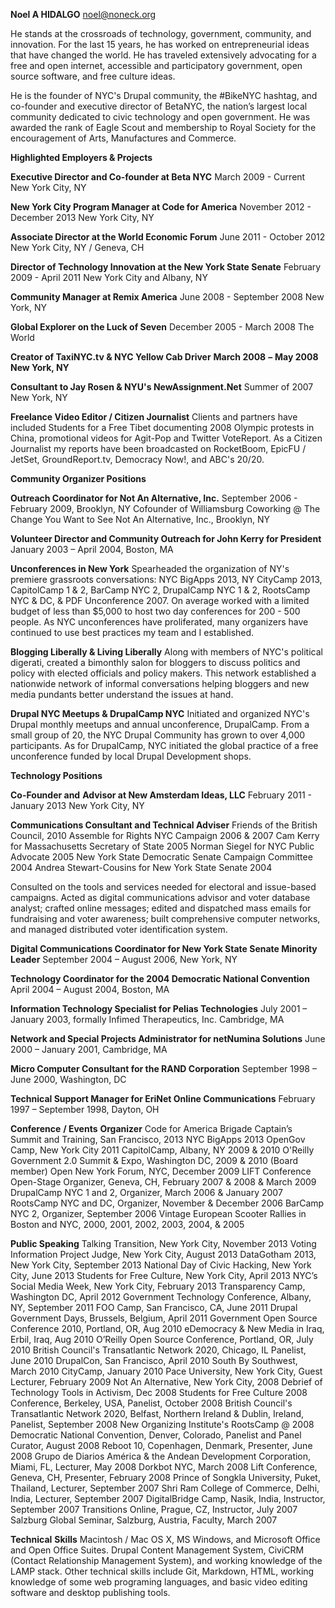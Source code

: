 **Noel A HIDALGO**
[noel@noneck.org](mailto:noel@noneck.org)

He stands at the crossroads of technology, government, community, and innovation. For the last 15 years, he has worked on entrepreneurial ideas that have changed the world. He has traveled extensively advocating for a free and open internet, accessible and participatory government, open source software, and free culture ideas. 

He is the founder of NYC's Drupal community, the #BikeNYC hashtag, and co-founder and executive director of BetaNYC, the nation’s largest local community dedicated to civic technology and open government. He was awarded the rank of Eagle Scout and membership to Royal Society for the encouragement of Arts, Manufactures and Commerce.

**Highlighted Employers & Projects**

**Executive Director and Co-founder at Beta NYC**
March 2009 - Current
New York City, NY

**New York City Program Manager at Code for America**
November 2012 - December 2013
New York City, NY

**Associate Director at the World Economic Forum**
June 2011 - October 2012
New York City, NY / Geneva, CH

**Director of Technology Innovation at the New York State Senate**
February 2009 - April 2011
New York City and Albany, NY

**Community Manager at Remix America** 
June 2008 - September 2008
New York, NY

**Global Explorer on the Luck of Seven**
December 2005 - March 2008
The World 

**Creator of TaxiNYC.tv & NYC Yellow Cab Driver** 
**March 2008** **–** **May 2008**
**New York, NY**

**Consultant to Jay Rosen & NYU's NewAssignment.Net** 
Summer of 2007
New York, NY

**Freelance Video Editor / Citizen Journalist**
Clients and partners have included Students for a Free Tibet documenting 2008 Olympic protests in China, promotional videos for Agit-Pop and Twitter VoteReport. As a Citizen Journalist my reports have been broadcasted on RocketBoom, EpicFU / JetSet, GroundReport.tv, Democracy Now!, and ABC's 20/20.

**Community Organizer Positions**

**Outreach Coordinator for Not An Alternative, Inc.**
September 2006 - February 2009, Brooklyn, NY
Cofounder of Williamsburg Coworking @ The Change You Want to See 
Not An Alternative, Inc., Brooklyn, NY

**Volunteer Director and Community Outreach for John Kerry for President**
January 2003 – April 2004, Boston, MA

**Unconferences in New York**
Spearheaded the organization of NY's premiere grassroots conversations: NYC BigApps 2013, NY CityCamp 2013, CapitolCamp 1 & 2, BarCamp NYC 2, DrupalCamp NYC 1 & 2, RootsCamp NYC & DC, & PDF Unconference 2007. On average worked with a limited budget of less than $5,000 to host two day conferences for 200 - 500 people. As NYC unconferences have proliferated, many organizers have continued to use best practices my team and I established.

**Blogging Liberally & Living Liberally** 
Along with members of NYC's political digerati, created a bimonthly salon for bloggers to discuss politics and policy with elected officials and policy makers. This network established a nationwide network of informal conversations helping bloggers and new media pundants better understand the issues at hand.

**Drupal NYC Meetups & DrupalCamp NYC** 
Initiated and organized NYC's Drupal monthly meetups and annual unconference, DrupalCamp. From a small group of 20, the NYC Drupal Community has grown to over 4,000 participants. As for DrupalCamp, NYC initiated the global practice of a free unconference funded by local Drupal Development shops.

**Technology Positions**

**Co-Founder and** **Advisor at New Amsterdam Ideas, LLC**
February 2011 - January 2013
New York City, NY

**Communications Consultant and Technical Adviser**
Friends of the British Council, 2010
Assemble for Rights NYC Campaign 2006 & 2007 
Cam Kerry for Massachusetts Secretary of State 2005
Norman Siegel for NYC Public Advocate 2005
New York State Democratic Senate Campaign Committee 2004
Andrea Stewart-Cousins for New York State Senate 2004 

Consulted on the tools and services needed for electoral and issue-based campaigns. Acted as digital communications advisor and voter database analyst; crafted online messages; edited and dispatched mass emails for fundraising and voter awareness; built comprehensive computer networks, and managed distributed voter identification system.

**Digital Communications Coordinator for New York State Senate Minority Leader**
September 2004 – August 2006, New York, NY

**Technology Coordinator for the 2004 Democratic National Convention**
April 2004 – August 2004, Boston, MA 

**Information Technology Specialist for Pelias Technologies**
July 2001 – January 2003, formally Infimed Therapeutics, Inc. Cambridge, MA 

**Network and Special Projects Administrator for netNumina Solutions**
June 2000 – January 2001, Cambridge, MA

**Micro Computer Consultant for the RAND Corporation** 
September 1998 – June 2000, Washington, DC

**Technical Support Manager for EriNet Online Communications**
February 1997 – September 1998, Dayton, OH 

**Conference** **/ Events** **Organizer**
Code for America Brigade Captain’s Summit and Training, San Francisco, 2013
NYC BigApps 2013
OpenGov Camp, New York City 2011
CapitolCamp, Albany, NY 2009 & 2010
O'Reilly Government 2.0 Summit & Expo, Washington DC, 2009 & 2010 (Board member)
Open New York Forum, NYC, December 2009
LIFT Conference Open-Stage Organizer, Geneva, CH, February 2007 & 2008 & March 2009 
DrupalCamp NYC 1 and 2, Organizer, March 2006 & January 2007
RootsCamp NYC and DC, Organizer, November & December 2006 
BarCamp NYC 2, Organizer, September 2006
Vintage European Scooter Rallies in Boston and NYC, 2000, 2001, 2002, 2003, 2004, & 2005 

**Public Speaking**
Talking Transition, New York City, November 2013
Voting Information Project Judge, New York City, August 2013
DataGotham 2013, New York City, September 2013
National Day of Civic Hacking, New York City, June 2013
Students for Free Culture, New York City, April 2013
NYC’s Social Media Week, New York City, February 2013
Transparency Camp, Washington DC, April 2012
Government Technology Conference, Albany, NY, September 2011
FOO Camp, San Francisco, CA, June 2011
Drupal Government Days, Brussels, Belgium, April 2011 
Government Open Source Conference 2010, Portland, OR, Aug 2010
eDemocracy & New Media in Iraq, Erbil, Iraq, Aug 2010
O’Reilly Open Source Conference, Portland, OR, July 2010
British Council's Transatlantic Network 2020, Chicago, IL Panelist, June 2010 
DrupalCon, San Francisco, April 2010
South By Southwest, March 2010
CityCamp, January 2010
Pace University, New York City, Guest Lecturer, February 2009 
Not An Alternative, New York City, 2008 
Debrief of Technology Tools in Activism, Dec 2008 
Students for Free Culture 2008 Conference, Berkeley, USA, Panelist, October 2008 
British Council's Transatlantic Network 2020, Belfast, Northern Ireland & Dublin, Ireland, Panelist, September 2008 
New Organizing Institute's RootsCamp @ 2008 
Democratic National Convention, Denver, Colorado, Panelist and Panel Curator, August 2008 
Reboot 10, Copenhagen, Denmark, Presenter, June 2008 
Grupo de Diarios América & the Andean Development Corporation, Miami, FL, Lecturer, May 2008 
Dorkbot NYC, March 2008 
Lift Conference, Geneva, CH, Presenter, February 2008 
Prince of Songkla University, Puket, Thailand, Lecturer, September 2007 
Shri Ram College of Commerce, Delhi, India, Lecturer, September 2007 
DigitalBridge Camp, Nasik, India, Instructor, September 2007 
Transitions Online, Prague, CZ, Instructor, July 2007 
Salzburg Global Seminar, Salzburg, Austria, Faculty, March 2007

**Technical** **Skills**
Macintosh / Mac OS X, MS Windows, and Microsoft Office and Open Office Suites. Drupal Content Management System, CiviCRM (Contact Relationship Management System), and working knowledge of the LAMP stack. Other technical skills include Git, Markdown, HTML, working knowledge of some web programing languages, and basic video editing software and desktop publishing tools.